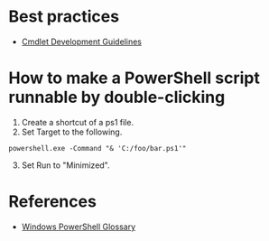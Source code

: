 # Best practices
* [Cmdlet Development Guidelines](https://msdn.microsoft.com/en-us/library/ms714657.aspx)

# How to make a PowerShell script runnable by double-clicking
1. Create a shortcut of a ps1 file.
2. Set Target to the following.
```
powershell.exe -Command "& 'C:/foo/bar.ps1'"
```
3. Set Run to "Minimized".

# References
* [Windows PowerShell Glossary](https://docs.microsoft.com/en-us/powershell/scripting/windows-powershell-glossary)
